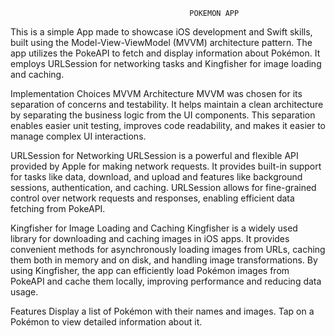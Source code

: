                                             POKEMON APP
                                            
This is a simple App made to showcase iOS development and Swift skills, built using the Model-View-ViewModel (MVVM) architecture pattern. 
The app utilizes the PokeAPI to fetch and display information about Pokémon. It employs URLSession for networking tasks and Kingfisher for image loading and caching.

Implementation Choices
MVVM Architecture
MVVM was chosen for its separation of concerns and testability. It helps maintain a clean architecture by separating the business logic from the UI components. This separation enables easier unit testing, improves code readability, and makes it easier to manage complex UI interactions.

URLSession for Networking
URLSession is a powerful and flexible API provided by Apple for making network requests. It provides built-in support for tasks like data, download, and upload and features like background sessions, authentication, and caching. URLSession allows for fine-grained control over network requests and responses, enabling efficient data fetching from PokeAPI.

Kingfisher for Image Loading and Caching
Kingfisher is a widely used library for downloading and caching images in iOS apps. It provides convenient methods for asynchronously loading images from URLs, caching them both in memory and on disk, and handling image transformations. By using Kingfisher, the app can efficiently load Pokémon images from PokeAPI and cache them locally, improving performance and reducing data usage.

Features
Display a list of Pokémon with their names and images.
Tap on a Pokémon to view detailed information about it.


